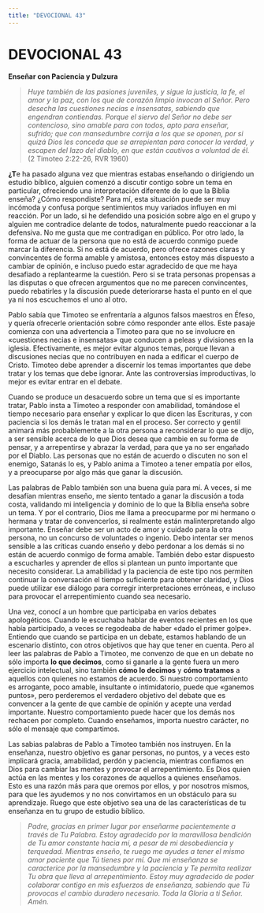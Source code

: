 ```yaml
---
title: "DEVOCIONAL 43"
---
```

# DEVOCIONAL 43

**Enseñar con Paciencia y Dulzura**

> *Huye también de las pasiones juveniles, y sigue la justicia, la fe,
> el amor y la paz, con los que de corazón limpio invocan al Señor. Pero
> desecha las cuestiones necias e insensatas, sabiendo que engendran
> contiendas. Porque el siervo del Señor no debe ser contencioso, sino
> amable para con todos, apto para enseñar, sufrido; que con mansedumbre
> corrija a los que se oponen, por si quizá Dios les conceda que se
> arrepientan para conocer la verdad, y escapen del lazo del diablo, en
> que están cautivos a voluntad de él.* (2 Timoteo 2:22-26, RVR 1960)

**¿T**e ha pasado alguna vez que mientras estabas enseñando o dirigiendo
un estudio bíblico, alguien comenzó a discutir contigo sobre un tema en
particular, ofreciendo una interpretación diferente de lo que la Biblia
enseña? ¿Cómo respondiste? Para mí, esta situación puede ser muy
incómoda y confusa porque sentimientos muy variados influyen en mi
reacción. Por un lado, si he defendido una posición sobre algo en el
grupo y alguien me contradice delante de todos, naturalmente puedo
reaccionar a la defensiva. No me gusta que me contradigan en público.
Por otro lado, la forma de actuar de la persona que no está de acuerdo
conmigo puede marcar la diferencia. Si no está de acuerdo, pero ofrece
razones claras y convincentes de forma amable y amistosa, entonces estoy
más dispuesto a cambiar de opinión, e incluso puedo estar agradecido de
que me haya desafiado a replantearme la cuestión. Pero si se trata
personas propensas a las disputas o que ofrecen argumentos que no me
parecen convincentes, puedo rebatirles y la discusión puede deteriorarse
hasta el punto en el que ya ni nos escuchemos el uno al otro.

Pablo sabía que Timoteo se enfrentaría a algunos falsos maestros en
Éfeso, y quería ofrecerle orientación sobre cómo responder ante ellos.
Este pasaje comienza con una advertencia a Timoteo para que no se
involucre en «cuestiones necias e insensatas» que conducen a peleas y
divisiones en la iglesia. Efectivamente, es mejor evitar algunos temas,
porque llevan a discusiones necias que no contribuyen en nada a edificar
el cuerpo de Cristo. Timoteo debe aprender a discernir los temas
importantes que debe tratar y los temas que debe ignorar. Ante las
controversias improductivas, lo mejor es evitar entrar en el debate.

Cuando se produce un desacuerdo sobre un tema que sí es importante
tratar, Pablo insta a Timoteo a responder con amabilidad, tomándose el
tiempo necesario para enseñar y explicar lo que dicen las Escrituras, y
con paciencia si los demás le tratan mal en el proceso. Ser correcto y
gentil animará más probablemente a la otra persona a reconsiderar lo que
se dijo, a ser sensible acerca de lo que Dios desea que cambie en su
forma de pensar, y a arrepentirse y abrazar la verdad, para que ya no
ser engañado por el Diablo. Las personas que no están de acuerdo o
discuten no son el enemigo, Satanás lo es, y Pablo anima a Timoteo a
tener empatía por ellos, y a preocuparse por algo más que ganar la
discusión.

Las palabras de Pablo también son una buena guía para mí. A veces, si me
desafían mientras enseño, me siento tentado a ganar la discusión a toda
costa, validando mi inteligencia y dominio de lo que la Biblia enseña
sobre un tema. Y por el contrario, Dios me llama a preocuparme por mi
hermano o hermana y tratar de convencerlos, si realmente están
malinterpretando algo importante. Enseñar debe ser un acto de amor y
cuidado para la otra persona, no un concurso de voluntades o ingenio.
Debo intentar ser menos sensible a las críticas cuando enseño y debo
perdonar a los demás si no están de acuerdo conmigo de forma amable.
También debo estar dispuesto a escucharles y aprender de ellos si
plantean un punto importante que necesito considerar. La amabilidad y la
paciencia de este tipo nos permiten continuar la conversación el tiempo
suficiente para obtener claridad, y Dios puede utilizar ese diálogo para
corregir interpretaciones erróneas, e incluso para provocar el
arrepentimiento cuando sea necesario.

Una vez, conocí a un hombre que participaba en varios debates
apologéticos. Cuando le escuchaba hablar de eventos recientes en los que
había participado, a veces se regodeaba de haber «dado el primer golpe».
Entiendo que cuando se participa en un debate, estamos hablando de un
escenario distinto, con otros objetivos que hay que tener en cuenta.
Pero al leer las palabras de Pablo a Timoteo, me convenzo de que en un
debate no sólo importa **lo que decimos**, como si ganarle a la gente
fuera un mero ejercicio intelectual, sino también **cómo lo decimos** y
**cómo tratamos** a aquellos con quienes no estamos de acuerdo. Si
nuestro comportamiento es arrogante, poco amable, insultante o
intimidatorio, puede que «ganemos puntos», pero perderemos el verdadero
objetivo del debate que es convencer a la gente de que cambie de opinión
y acepte una verdad importante. Nuestro comportamiento puede hacer que
los demás nos rechacen por completo. Cuando enseñamos, importa nuestro
carácter, no sólo el mensaje que compartimos.

Las sabias palabras de Pablo a Timoteo también nos instruyen. En la
enseñanza, nuestro objetivo es ganar personas, no puntos, y a veces esto
implicará gracia, amabilidad, perdón y paciencia, mientras confiamos en
Dios para cambiar las mentes y provocar el arrepentimiento. Es Dios
quien actúa en las mentes y los corazones de aquellos a quienes
enseñamos. Esto es una razón más para que oremos por ellos, y por
nosotros mismos, para que les ayudemos y no nos convirtamos en un
obstáculo para su aprendizaje. Ruego que este objetivo sea una de las
características de tu enseñanza en tu grupo de estudio bíblico.

> *Padre, gracias en primer lugar por enseñarme pacientemente a través
> de Tu Palabra. Estoy agradecido por la maravillosa bendición de Tu
> amor constante hacia mí, a pesar de mi desobediencia y terquedad.
> Mientras enseño, te ruego me ayudes a tener el mismo amor paciente que
> Tú tienes por mí. Que mi enseñanza se caracterice por la mansedumbre y
> la paciencia y Te permita realizar Tu obra que lleva al
> arrepentimiento. Estoy muy agradecido de poder colaborar contigo en
> mis esfuerzos de enseñanza, sabiendo que Tú provocas el cambio
> duradero necesario. Toda la Gloria a ti Señor. Amén.*
